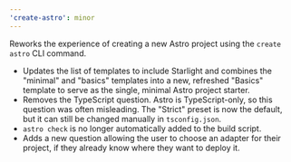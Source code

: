 ```yaml
---
'create-astro': minor
---
```


Reworks the experience of creating a new Astro project using the `create astro` CLI command.

- Updates the list of templates to include Starlight and combines the "minimal" and "basics" templates into a new, refreshed "Basics" template to serve as the single, minimal Astro project starter.
- Removes the TypeScript question. Astro is TypeScript-only, so this question was often misleading. The "Strict" preset is now the default, but it can still be changed manually in `tsconfig.json`. 
- `astro check` is no longer automatically added to the build script.
- Adds a new question allowing the user to choose an adapter for their project, if they already know where they want to deploy it.

